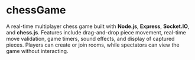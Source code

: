 # chessGame
A real-time multiplayer chess game built with **Node.js**, **Express**, **Socket.IO**, and **chess.js**. Features include drag-and-drop piece movement, real-time move validation, game timers, sound effects, and display of captured pieces. Players can create or join rooms, while spectators can view the game without interacting. 
